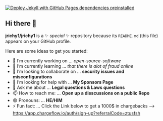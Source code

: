 
[![Deploy Jekyll with GitHub Pages dependencies preinstalled](https://github.com/jrichy1/jrichy1/actions/workflows/jekyll-gh-pages.yml/badge.svg)](https://github.com/jrichy1/jrichy1/actions/workflows/jekyll-gh-pages.yml)

## Hi there 👋

**jrichy1/jrichy1** is a ✨ _special_ ✨ repository because its `README.md` (this file) appears on your GitHub profile.

Here are some ideas to get you started:

- 🔭 I’m currently working on ... *open-source-software*
- 🌱 I’m currently learning ... *that there is alot of fraud online* 
- 👯 I’m looking to collaborate on ... **security issues and misconfigurations**
- 🤔 I’m looking for help with ... **My Sponsors Page** 
- 💬 Ask me about ... **Legal questions & Laws questions**
- 📫 How to reach me: ... **Open up a disscussions on a public Repo**
- 😄 Pronouns: ... **HE/HIM**
- ⚡ Fun fact: ...  Click the Link below to get a 1000$ in chargebacks
-->
https://app.chargeflow.io/auth/sign-up?referralCode=ztusfsh


